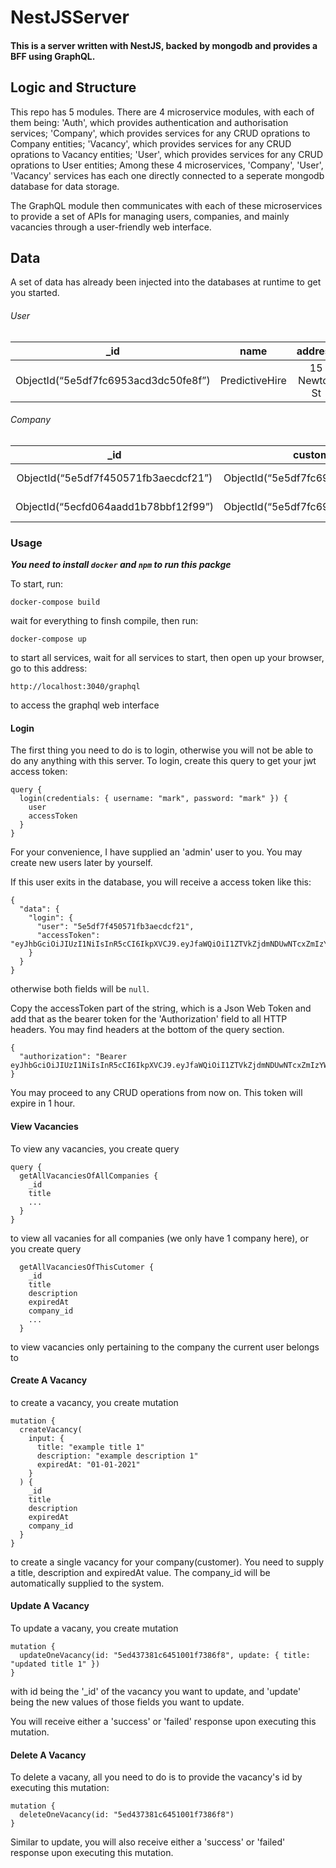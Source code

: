 # NestJSServer

#### This is a server written with NestJS, backed by mongodb and provides a BFF using GraphQL.

## Logic and Structure

This repo has 5 modules. There are 4 microservice modules, with each of them being:
    'Auth', which provides authentication and authorisation services;
    'Company', which provides services for any CRUD oprations to Company entities;
    'Vacancy', which provides services for any CRUD oprations to Vacancy entities;
    'User', which provides services for any CRUD oprations to User entities;
Among these 4 microservices, 'Company', 'User', 'Vacancy' services has each one directly connected to a seperate mongodb database for data storage.

The GraphQL module then communicates with each of these microservices to provide a set of APIs for managing users, companies, and mainly vacancies through a user-friendly web interface.

## Data

A set of data has already been injected into the databases at runtime to get you started.

###### User
| _id| name| address  |
| :---: |:---:|:---:|
|ObjectId(“5e5df7fc6953acd3dc50fe8f”)|PredictiveHire|15 Newton St|

###### Company
|_id|customerId|name|username|password|role|
| :---: |:---:|:---:| :---: |:---:|:---:|
|ObjectId(“5e5df7f450571fb3aecdcf21”)|ObjectId(“5e5df7fc6953acd3dc50fe8f”)|Bob Markle|bob|bob|user|
|ObjectId(“5ecfd064aadd1b78bbf12f99”)|ObjectId(“5e5df7fc6953acd3dc50fe8f”)|Mark Smith|mark|mark|admin|


### Usage

***You need to install `docker` and `npm` to run this packge***

To start, run:
```
docker-compose build
```
wait for everything to finsh compile, then run:
```
docker-compose up
```
to start all services, wait for all services to start, then open up your browser, go to this address:
```
http://localhost:3040/graphql
```
to access the graphql web interface


#### Login

The first thing you need to do is to login, otherwise you will not be able to do any anything with this server. To login, create this query to get your jwt access token:
```
query {
  login(credentials: { username: "mark", password: "mark" }) {
    user
    accessToken
  }
}
```
For your convenience, I have supplied an 'admin' user to you. You may create new users later by yourself.

If this user exits in the database, you will receive a access token like this:
```
{
  "data": {
    "login": {
      "user": "5e5df7f450571fb3aecdcf21",
      "accessToken": "eyJhbGciOiJIUzI1NiIsInR5cCI6IkpXVCJ9.eyJfaWQiOiI1ZTVkZjdmNDUwNTcxZmIzYWVjZGNmMjEiLCJuYW1lIjoiTWFyayBTbWl0aCIsInVzZXJuYW1lIjoibWFyayIsInBhc3N3b3JkIjoibWFyayIsInJvbGUiOiJhZG1pbiIsImN1c3RvbWVySWQiOiI1ZTVkZjdmYzY5NTNhY2QzZGM1MGZlOGYiLCJfX3YiOjAsImlhdCI6MTU5MDk3MTI5NCwiZXhwIjoxNTkwOTc0ODk0fQ.V87laT2h5iNjDx9N8XcZkGJgZKbjNvM_ln75lYCcUD0"
    }
  }
}
```
otherwise both fields will be `null`.

Copy the accessToken part of the string, which is a Json Web Token and add that as the bearer token for the 'Authorization' field to all HTTP headers. You may find headers at the bottom of the query section.

```
{
  "authorization": "Bearer eyJhbGciOiJIUzI1NiIsInR5cCI6IkpXVCJ9.eyJfaWQiOiI1ZTVkZjdmNDUwNTcxZmIzYWVjZGNmMjEiLCJuYW1lIjoiTWFyayBTbWl0aCIsInVzZXJuYW1lIjoibWFyayIsInBhc3N3b3JkIjoibWFyayIsInJvbGUiOiJhZG1pbiIsImN1c3RvbWVySWQiOiI1ZTVkZjdmYzY5NTNhY2QzZGM1MGZlOGYiLCJfX3YiOjAsImlhdCI6MTU5MDk3MTI5NCwiZXhwIjoxNTkwOTc0ODk0fQ.V87laT2h5iNjDx9N8XcZkGJgZKbjNvM_ln75lYCcUD0"
}
```
You may proceed to any CRUD operations from now on. This token will expire in 1 hour.


#### View Vacancies

To view any vacancies, you create query
```
query {
  getAllVacanciesOfAllCompanies {
    _id
    title
    ...
  }
}

```
to view all vacanies for all companies (we only have 1 company here), or you create query
```
  getAllVacanciesOfThisCutomer {
    _id
    title
    description
    expiredAt
    company_id
    ...
  }
```
to view vacancies only pertaining to the company the current user belongs to

#### Create A Vacancy

to create a vacancy, you create mutation
```
mutation {
  createVacancy(
    input: {
      title: "example title 1"
      description: "example description 1"
      expiredAt: "01-01-2021"
    }
  ) {
    _id
    title
    description
    expiredAt
    company_id
  }
}
```
to create a single vacancy for your company(customer).
You need to supply a title, description and expiredAt value. The company_id will be automatically supplied to the system.


#### Update A Vacancy

To update a vacany, you create mutation
```
mutation {
  updateOneVacancy(id: "5ed437381c6451001f7386f8", update: { title: "updated title 1" }) 
}
```
with id being the '_id' of the vacancy you want to update, and 'update' being the new values of those fields you want to update.

You will receive either a 'success' or 'failed' response upon executing this mutation.


#### Delete A Vacancy

To delete a vacany, all you need to do is to provide the vacancy's id by executing this mutation:
```
mutation {
  deleteOneVacancy(id: "5ed437381c6451001f7386f8")
}
```
Similar to update, you will also receive either a 'success' or 'failed' response upon executing this mutation.

